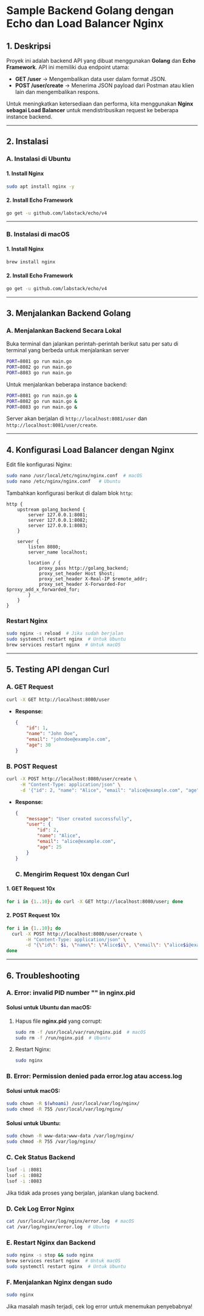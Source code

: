 # Sample Backend Golang dengan Echo dan Load Balancer Nginx

## 1. Deskripsi
Proyek ini adalah backend API yang dibuat menggunakan **Golang** dan **Echo Framework**. API ini memiliki dua endpoint utama:

- **GET /user** → Mengembalikan data user dalam format JSON.
- **POST /user/create** → Menerima JSON payload dari Postman atau klien lain dan mengembalikan respons.

Untuk meningkatkan ketersediaan dan performa, kita menggunakan **Nginx sebagai Load Balancer** untuk mendistribusikan request ke beberapa instance backend.

---

## 2. Instalasi

### **A. Instalasi di Ubuntu**

#### **1. Install Nginx**
```sh
sudo apt install nginx -y
```

#### **2. Install Echo Framework**
```sh
go get -u github.com/labstack/echo/v4
```

---

### **B. Instalasi di macOS**

#### **1. Install Nginx**
```sh
brew install nginx
```

#### **2. Install Echo Framework**
```sh
go get -u github.com/labstack/echo/v4
```
---

## 3. Menjalankan Backend Golang

### **A. Menjalankan Backend Secara Lokal**

Buka terminal dan jalankan perintah-perintah berikut satu per satu di terminal yang berbeda untuk menjalankan server

```sh
PORT=8081 go run main.go
PORT=8082 go run main.go
PORT=8083 go run main.go
```

Untuk menjalankan beberapa instance backend:

```sh
PORT=8081 go run main.go &
PORT=8082 go run main.go &
PORT=8083 go run main.go &
```

Server akan berjalan di `http://localhost:8081/user` dan `http://localhost:8081/user/create`.

---

## 4. Konfigurasi Load Balancer dengan Nginx

Edit file konfigurasi Nginx:

```sh
sudo nano /usr/local/etc/nginx/nginx.conf  # macOS
sudo nano /etc/nginx/nginx.conf   # Ubuntu
```

Tambahkan konfigurasi berikut di dalam blok `http`:

```nginx
http {
    upstream golang_backend {
        server 127.0.0.1:8081;
        server 127.0.0.1:8082;
        server 127.0.0.1:8083;
    }

    server {
        listen 8080;
        server_name localhost;

        location / {
            proxy_pass http://golang_backend;
            proxy_set_header Host $host;
            proxy_set_header X-Real-IP $remote_addr;
            proxy_set_header X-Forwarded-For $proxy_add_x_forwarded_for;
        }
    }
}
```

### **Restart Nginx**
```sh
sudo nginx -s reload  # Jika sudah berjalan
sudo systemctl restart nginx  # Untuk Ubuntu
brew services restart nginx  # Untuk macOS
```

---

## 5. Testing API dengan Curl

### **A. GET Request**
```sh
curl -X GET http://localhost:8080/user
```
- **Response:**
  ```json
  {
      "id": 1,
      "name": "John Doe",
      "email": "johndoe@example.com",
      "age": 30
  }
  ```

### **B. POST Request**
```sh
curl -X POST http://localhost:8080/user/create \
     -H "Content-Type: application/json" \
     -d '{"id": 2, "name": "Alice", "email": "alice@example.com", "age": 25}'
```
- **Response:**
  ```json
  {
      "message": "User created successfully",
      "user": {
          "id": 2,
          "name": "Alice",
          "email": "alice@example.com",
          "age": 25
      }
  }
  ```

  ### **C. Mengirim Request 10x dengan Curl**

#### **1. GET Request 10x**
```sh
for i in {1..10}; do curl -X GET http://localhost:8080/user; done
```

#### **2. POST Request 10x**
```sh
for i in {1..10}; do
  curl -X POST http://localhost:8080/user/create \
       -H "Content-Type: application/json" \
       -d "{\"id\": $i, \"name\": \"Alice$i\", \"email\": \"alice$i@example.com\", \"age\": 25}"
done
```

---

## 6. Troubleshooting

### **A. Error: invalid PID number "" in nginx.pid**
#### **Solusi untuk Ubuntu dan macOS:**
1. Hapus file **nginx.pid** yang corrupt:
    ```sh
    sudo rm -f /usr/local/var/run/nginx.pid  # macOS
    sudo rm -f /run/nginx.pid  # Ubuntu
    ```
2. Restart Nginx:
    ```sh
    sudo nginx
    ```

### **B. Error: Permission denied pada error.log atau access.log**
#### **Solusi untuk macOS:**
```sh
sudo chown -R $(whoami) /usr/local/var/log/nginx/
sudo chmod -R 755 /usr/local/var/log/nginx/
```
#### **Solusi untuk Ubuntu:**
```sh
sudo chown -R www-data:www-data /var/log/nginx/
sudo chmod -R 755 /var/log/nginx/
```

### **C. Cek Status Backend**
```sh
lsof -i :8081
lsof -i :8082
lsof -i :8083
```
Jika tidak ada proses yang berjalan, jalankan ulang backend.

### **D. Cek Log Error Nginx**
```sh
cat /usr/local/var/log/nginx/error.log  # macOS
cat /var/log/nginx/error.log  # Ubuntu
```

### **E. Restart Nginx dan Backend**
```sh
sudo nginx -s stop && sudo nginx
brew services restart nginx  # Untuk macOS
sudo systemctl restart nginx  # Untuk Ubuntu
```

### **F. Menjalankan Nginx dengan sudo**
```sh
sudo nginx
```

Jika masalah masih terjadi, cek log error untuk menemukan penyebabnya!

